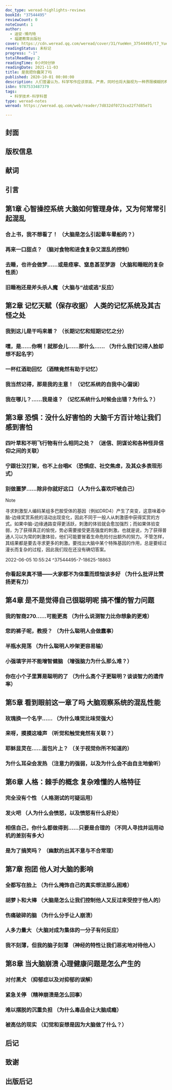 ```yaml
---
doc_type: weread-highlights-reviews
bookId: "37544495"
reviewCount: 0
noteCount: 1
author:
  - 迪安·博内特
  - 福建教育出版社
cover: https://cdn.weread.qq.com/weread/cover/31/YueWen_37544495/t7_YueWen_37544495.jpg
readingStatus: 未标记
progress: "-1"
totalReadDay: 2
readingTime: 0小时0分钟
readingDate: 2021-11-03
title: 是我把你蠢哭了吗
published: 2020-10-01 00:00:00
description: 人们普遍认为，科学写作应该崇高、严肃，同时也将大脑视为一种界限模糊的构造，既是连通人类经验与未知世界的桥梁，也是一个不可亵渎的妙物。但作者站在神经科学家的立场，却一直在与此唱反调。在作者看来，大脑确实复杂难懂，也的确非常有趣，但若就此把它特殊化，认为它批评不得，就会很没意思。反倒是大脑那些较为随性、杂乱的特性，与其完全无视，反而更应该重视，甚至大书特书。因此，本书不仅写作风格诙谐幽默，而且讲的还都是大脑如何经常犯错的糗事，将神经科学与普通日常生活之间的距离大大拉近，令神秘而引人好奇的大脑走下神坛，帮助读者快乐地了解关于大脑想知道的一切。
isbn: 9787533487379
tags:
  - 科学技术-科学科普
type: weread-notes
weread: https://weread.qq.com/web/reader/7d832df0723ce22f7d85e71

---
```



## 封面

## 版权信息

## 献词

## 引言

## 第1章 心智操控系统 大脑如何管理身体，又为何常常引起混乱

### 合上书，我不想看了！ （大脑是怎么引起晕车晕船的？）

### 再来一口甜点？ （脑对食物和进食复杂又混乱的控制）

### 去睡，也许会做梦……或是痉挛、窒息甚至梦游 （大脑和睡眠的复杂性质）

### 旧睡袍还是斧头杀人魔 （大脑与“战或逃”反应）

## 第2章 记忆天赋（保存收据） 人类的记忆系统及其古怪之处

### 我到这儿是干吗来着？ （长期记忆和短期记忆之分）

### 嘿，是……你啊！就那会儿……那什么…… （为什么我们记得人脸却想不起名字）

### 一杯红酒助回忆 （酒精竟然有助于记忆）

### 我当然记得，那是我的主意！ （记忆系统的自我中心偏误）

### 我在哪儿？……我是谁？ （记忆系统什么时候会出错？为什么？）

## 第3章 恐惧：没什么好害怕的 大脑千方百计地让我们感到害怕

### 四叶草和不明飞行物有什么相同之处？ （迷信、阴谋论和各种怪异信仰之间的关联）

### 宁跟壮汉打架，也不上台唱K （恐惧症、社交焦虑，及其众多表现形式）

### 别做噩梦……除非你就好这口 （人为什么喜欢吓唬自己）

> [!NOTE] 
> 寻求刺激型人编码某组多巴胺受体的基因（例如DRD4）产生了突变，这意味着中脑-边缘奖赏系统的活动出现变化，因此不同于一般人从刺激感中获得奖赏的方式。如果中脑-边缘通路变得更活跃，刺激的体验就会愈加强烈；而如果体验变弱，为了获得真正的愉悦，势必需要接受更高强度的刺激。也就是说，为了获得普通人习以为常的刺激体验，他们可能要冒着生命危险付出额外的努力。不管怎样，其结果都是要去寻求更多的刺激。要找出大脑中某个特殊基因的作用，总是要经过漫长而复杂的过程，因此我们现在还没有确切答案。
> 
> 2022-06-05 10:55:24 ^37544495-7-18625-18863

### 你看起来真不错——大家都不为体重而烦恼该多好 （为什么批评比赞扬更有力）

## 第4章 是不是觉得自己很聪明呢 搞不懂的智力问题

### 我的智商270……可能更高 （为什么说测智力比你想象的更难）

### 您的裤子呢，教授？ （为什么聪明人会做蠢事）

### 半瓶水晃荡 （为什么聪明人吵架更容易输）

### 小强填字并不能增智健脑 （增强脑力为什么那么难？）

### 你在小个子里算是聪明的了 （为什么高个子更聪明？谈谈智力的遗传率）

## 第5章 看到眼前这一章了吗 大脑观察系统的混乱性能

### 玫瑰换一个名字…… （为什么嗅觉比味觉强大）

### 来呀，摸摸这噪声 （听觉和触觉竟然有关联？）

### 耶稣显灵在……面包片上？ （关于视觉你所不知道的）

### 为什么耳朵会发热 （注意力的强弱，以及为什么会不由自主地偷听）

## 第6章 人格：棘手的概念 复杂难懂的人格特征

### 完全没有个性 （人格测试的可疑运用）

### 发火吧 （人为什么会愤怒，以及愤怒有什么好处）

### 相信自己，你什么都做得到……只要是合理的 （不同人寻找并运用动机的差别有多大）

### 是为了搞笑吗？ （幽默的出其不意与不合常理）

## 第7章 抱团 他人对大脑的影响

### 全都写在脸上 （为什么掩饰自己的真实想法那么困难）

### 胡萝卜和大棒 （大脑是怎么让我们控制他人又反过来受控于他人的）

### 伤痛破碎的脑 （为什么分手让人崩溃）

### 人多力量大 （大脑对成为集体的一分子有何反应）

### 我不刻薄，但我的脑子刻薄 （神经的特性让我们恶劣地对待他人）

## 第8章 当大脑崩溃 心理健康问题是怎么产生的

### 对付黑犬 （抑郁症以及对抑郁的误解）

### 紧急关停 （精神崩溃是怎么回事）

### 难以摆脱的沉重负担 （为什么毒品会让大脑成瘾）

### 被高估的现实 （幻觉和妄想是因为大脑做了什么？）

## 后记

## 致谢

## 出版后记

